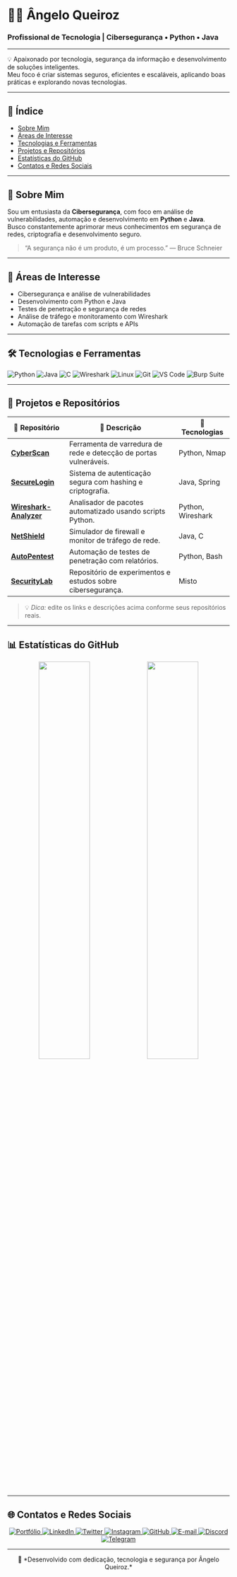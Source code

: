 # 👨‍💻 Ângelo Queiroz

### Profissional de Tecnologia | Cibersegurança • Python • Java

---

💡 Apaixonado por tecnologia, segurança da informação e desenvolvimento de soluções inteligentes.  
Meu foco é criar sistemas seguros, eficientes e escaláveis, aplicando boas práticas e explorando novas tecnologias.

---

## 🧭 Índice

- [Sobre Mim](#-sobre-mim)
- [Áreas de Interesse](#-áreas-de-interesse)
- [Tecnologias e Ferramentas](#️-tecnologias-e-ferramentas)
- [Projetos e Repositórios](#-projetos-e-repositórios)
- [Estatísticas do GitHub](#-estatísticas-do-github)
- [Contatos e Redes Sociais](#-contatos-e-redes-sociais)

---

## 👀 Sobre Mim

Sou um entusiasta da **Cibersegurança**, com foco em análise de vulnerabilidades, automação e desenvolvimento em **Python** e **Java**.  
Busco constantemente aprimorar meus conhecimentos em segurança de redes, criptografia e desenvolvimento seguro.

> “A segurança não é um produto, é um processo.” — Bruce Schneier

---

## 🧠 Áreas de Interesse

- Cibersegurança e análise de vulnerabilidades  
- Desenvolvimento com Python e Java  
- Testes de penetração e segurança de redes  
- Análise de tráfego e monitoramento com Wireshark  
- Automação de tarefas com scripts e APIs

---

## 🛠️ Tecnologias e Ferramentas

![Python](https://img.shields.io/badge/-Python-05122A?style=flat&logo=python)
![Java](https://img.shields.io/badge/-Java-05122A?style=flat&logo=java)
![C](https://img.shields.io/badge/-C-05122A?style=flat&logo=c)
![Wireshark](https://img.shields.io/badge/-Wireshark-05122A?style=flat&logo=wireshark)
![Linux](https://img.shields.io/badge/-Linux-05122A?style=flat&logo=linux)
![Git](https://img.shields.io/badge/-Git-05122A?style=flat&logo=git)
![VS Code](https://img.shields.io/badge/-VS%20Code-05122A?style=flat&logo=visualstudiocode)
![Burp Suite](https://img.shields.io/badge/-Burp%20Suite-05122A?style=flat&logo=burpsuite)

---

## 📂 Projetos e Repositórios

| 🧩 Repositório | 💬 Descrição | 🚀 Tecnologias |
|----------------|--------------|----------------|
| [**CyberScan**](https://github.com/angeloqueiroz/CyberScan) | Ferramenta de varredura de rede e detecção de portas vulneráveis. | Python, Nmap |
| [**SecureLogin**](https://github.com/angeloqueiroz/SecureLogin) | Sistema de autenticação segura com hashing e criptografia. | Java, Spring |
| [**Wireshark-Analyzer**](https://github.com/angeloqueiroz/Wireshark-Analyzer) | Analisador de pacotes automatizado usando scripts Python. | Python, Wireshark |
| [**NetShield**](https://github.com/angeloqueiroz/NetShield) | Simulador de firewall e monitor de tráfego de rede. | Java, C |
| [**AutoPentest**](https://github.com/angeloqueiroz/AutoPentest) | Automação de testes de penetração com relatórios. | Python, Bash |
| [**SecurityLab**](https://github.com/angeloqueiroz/SecurityLab) | Repositório de experimentos e estudos sobre cibersegurança. | Misto |

> 💡 *Dica:* edite os links e descrições acima conforme seus repositórios reais.

---

## 📊 Estatísticas do GitHub

<p align="center">
  <img width="48%" src="https://github-readme-stats.vercel.app/api?username=angeloqueiroz&show_icons=true&theme=github_dark&hide_border=true" />
  <img width="48%" src="https://github-readme-streak-stats.herokuapp.com/?user=angeloqueiroz&theme=github-dark-blue&hide_border=true" />
</p>

---

## 🌐 Contatos e Redes Sociais

<p align="center">
  <a href="https://seuportifolio.com" target="_blank">
    <img src="https://img.shields.io/badge/🌐%20Portfólio-0A66C2?style=for-the-badge&logo=google-chrome&logoColor=white" alt="Portfólio"/>
  </a>
  <a href="https://linkedin.com/in/seulinkedin" target="_blank">
    <img src="https://img.shields.io/badge/LinkedIn-0077B5?style=for-the-badge&logo=linkedin&logoColor=white" alt="LinkedIn"/>
  </a>
  <a href="https://twitter.com/seutwitter" target="_blank">
    <img src="https://img.shields.io/badge/X%20(Twitter)-000000?style=for-the-badge&logo=x&logoColor=white" alt="Twitter"/>
  </a>
  <a href="https://instagram.com/seuinstagram" target="_blank">
    <img src="https://img.shields.io/badge/Instagram-E4405F?style=for-the-badge&logo=instagram&logoColor=white" alt="Instagram"/>
  </a>
  <a href="https://github.com/seugithub" target="_blank">
    <img src="https://img.shields.io/badge/GitHub-181717?style=for-the-badge&logo=github&logoColor=white" alt="GitHub"/>
  </a>
  <a href="mailto:seuemail@gmail.com" target="_blank">
    <img src="https://img.shields.io/badge/Email-D14836?style=for-the-badge&logo=gmail&logoColor=white" alt="E-mail"/>
  </a>
  <a href="https://discordapp.com/users/seudiscord" target="_blank">
    <img src="https://img.shields.io/badge/Discord-5865F2?style=for-the-badge&logo=discord&logoColor=white" alt="Discord"/>
  </a>
  <a href="https://t.me/seutelegram" target="_blank">
    <img src="https://img.shields.io/badge/Telegram-26A5E4?style=for-the-badge&logo=telegram&logoColor=white" alt="Telegram"/>
  </a>
</p>

---

<p align="center">
  🚀 *Desenvolvido com dedicação, tecnologia e segurança por Ângelo Queiroz.*
</p>
